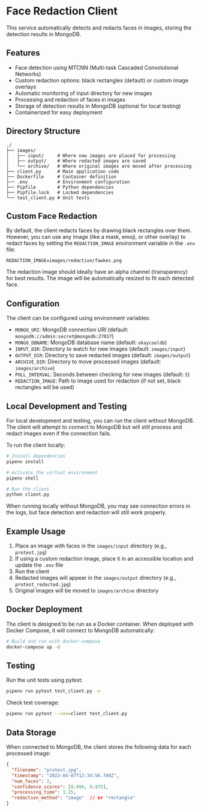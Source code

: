 # Face Redaction Client

This service automatically detects and redacts faces in images, storing the detection results in MongoDB.

## Features

- Face detection using MTCNN (Multi-task Cascaded Convolutional Networks)
- Custom redaction options: black rectangles (default) or custom image overlays
- Automatic monitoring of input directory for new images
- Processing and redaction of faces in images
- Storage of detection results in MongoDB (optional for local testing)
- Containerized for easy deployment

## Directory Structure

```
./
├── images/
│   ├── input/     # Where new images are placed for processing
│   ├── output/    # Where redacted images are saved
│   └── archive/   # Where original images are moved after processing
├── client.py      # Main application code
├── Dockerfile     # Container definition
├── .env           # Environment configuration
├── Pipfile        # Python dependencies
├── Pipfile.lock   # Locked dependencies
└── test_client.py # Unit tests
```

## Custom Face Redaction

By default, the client redacts faces by drawing black rectangles over them. However, you can use any image (like a mask, emoji, or other overlay) to redact faces by setting the `REDACTION_IMAGE` environment variable in the `.env` file:

```
REDACTION_IMAGE=images/redaction/fawkes.png
```

The redaction image should ideally have an alpha channel (transparency) for best results. The image will be automatically resized to fit each detected face.

## Configuration

The client can be configured using environment variables:

- `MONGO_URI`: MongoDB connection URI (default: `mongodb://admin:secret@mongodb:27017`)
- `MONGO_DBNAME`: MongoDB database name (default: `okaycooldb`)
- `INPUT_DIR`: Directory to watch for new images (default: `images/input`)
- `OUTPUT_DIR`: Directory to save redacted images (default: `images/output`)
- `ARCHIVE_DIR`: Directory to move processed images (default: `images/archive`)
- `POLL_INTERVAL`: Seconds between checking for new images (default: `5`)
- `REDACTION_IMAGE`: Path to image used for redaction (if not set, black rectangles will be used)

## Local Development and Testing

For local development and testing, you can run the client without MongoDB. The client will attempt to connect to MongoDB but will still process and redact images even if the connection fails.

To run the client locally:

```bash
# Install dependencies
pipenv install

# Activate the virtual environment
pipenv shell

# Run the client
python client.py
```

When running locally without MongoDB, you may see connection errors in the logs, but face detection and redaction will still work properly.

## Example Usage

1. Place an image with faces in the `images/input` directory (e.g., `protest.jpg`)
2. If using a custom redaction image, place it in an accessible location and update the `.env` file
3. Run the client
4. Redacted images will appear in the `images/output` directory (e.g., `protest_redacted.jpg`)
5. Original images will be moved to `images/archive` directory

## Docker Deployment

The client is designed to be run as a Docker container. When deployed with Docker Compose, it will connect to MongoDB automatically:

```bash
# Build and run with docker-compose
docker-compose up -d
```

## Testing

Run the unit tests using pytest:

```bash
pipenv run pytest test_client.py -v
```

Check test coverage:

```bash
pipenv run pytest --cov=client test_client.py
```

## Data Storage

When connected to MongoDB, the client stores the following data for each processed image:

```json
{
  "filename": "protest.jpg",
  "timestamp": "2023-04-07T12:34:56.789Z",
  "num_faces": 2,
  "confidence_scores": [0.998, 0.975],
  "processing_time": 1.25,
  "redaction_method": "image"  // or "rectangle"
}
``` 